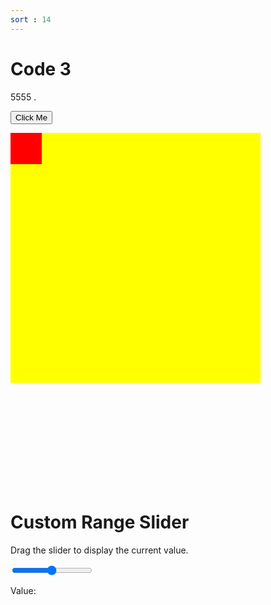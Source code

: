 ```yaml
---
sort : 14
---
```


# Code 3


5555 .

<style>
#container {
  width: 400px;
  height: 400px;
  position: relative;
  background: yellow;
}
#animate {
  width: 50px;
  height: 50px;
  position: absolute;
  background-color: red;
}
</style>


<p><button onclick="myMove()">Click Me</button></p> 

<div id ="container">
  <div id ="animate"></div>
</div>


<script>
function myMove() {
  let id = null;
  const elem = document.getElementById("animate");   
  let pos = 0;
  clearInterval(id);
  id = setInterval(frame, 5);
  function frame() {
    if (pos == 350) {
      clearInterval(id);
    } else {
      pos++; 
      elem.style.top = pos + "px"; 
      elem.style.left = pos + "px"; 
    }
  }
}
</script>





<br><br><br><br><br><br><br><br><br>




<link rel="stylesheet" href="../assets/css/My CSS/test.css">


<h1>Custom Range Slider</h1>
<p>Drag the slider to display the current value.</p>

<div class="slidecontainer">
  <input type="range" min="1" max="100" value="50" class="slider" id="myRange">
  <p>Value: <span id="demo"></span></p>
</div>


<!-- <script type="text/javascript" src="../assets/js/My JS/test.js"></script> -->


<script>
var slider = document.getElementById("myRange");
var output = document.getElementById("demo");
output.innerHTML = slider.value; 

slider.oninput = function() {
  output.innerHTML = this.value;
} 
</script>